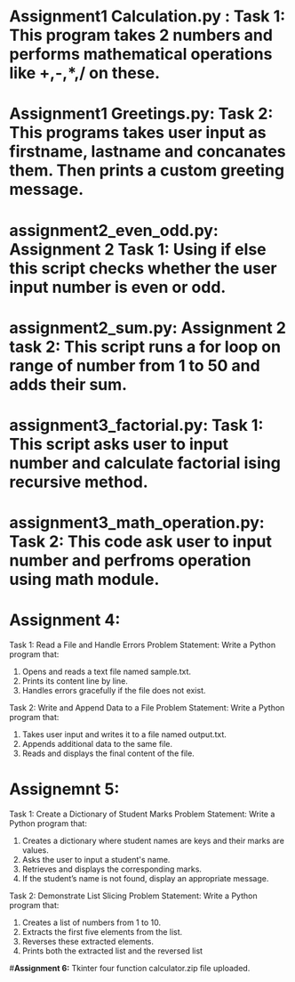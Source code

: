 # Assignment1  Calculation.py : Task 1: This program takes 2 numbers and performs mathematical operations like +,-,*,/ on these.
# Assignment1  Greetings.py: Task 2: This programs takes user input as firstname, lastname and concanates them. Then prints a custom greeting message.
# assignment2_even_odd.py: Assignment 2 Task 1: Using if else this script checks whether the user input number is even or odd.
# assignment2_sum.py: Assignment 2 task 2: This script runs a for loop on range of number from 1 to 50 and adds their sum. 
# assignment3_factorial.py: Task 1: This script asks user to input number and calculate factorial ising recursive method.
# assignment3_math_operation.py: Task 2: This code ask user to input number and perfroms operation using math module.
# Assignment 4:
Task 1: Read a File and Handle Errors
Problem Statement: Write a Python program that:
1. Opens and reads a text file named sample.txt.
2. Prints its content line by line.
3. Handles errors gracefully if the file does not exist.

Task 2: Write and Append Data to a File
Problem Statement: Write a Python program that:
1. Takes user input and writes it to a file named output.txt.
2. Appends additional data to the same file.
3. Reads and displays the final content of the file.

# Assignemnt 5:
Task 1: Create a Dictionary of Student Marks
Problem Statement: Write a Python program that:
1. Creates a dictionary where student names are keys and their marks are values.
2. Asks the user to input a student's name.
3. Retrieves and displays the corresponding marks.
4. If the student’s name is not found, display an appropriate message.

Task 2: Demonstrate List Slicing
Problem Statement: Write a Python program that:
1. Creates a list of numbers from 1 to 10.
2. Extracts the first five elements from the list.
3. Reverses these extracted elements.
4. Prints both the extracted list and the reversed list
 
 #**Assignment 6:**  Tkinter four function calculator.zip file uploaded.

